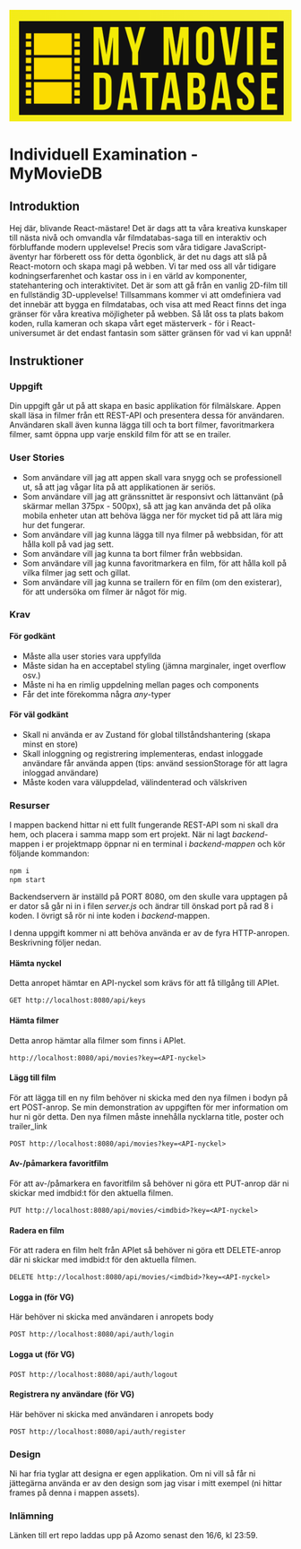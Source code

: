 ![logo](./assets/logo.png)

# Individuell Examination - MyMovieDB

## Introduktion 
Hej där, blivande React-mästare! Det är dags att ta våra kreativa kunskaper till nästa nivå och omvandla vår filmdatabas-saga till en interaktiv och förbluffande modern upplevelse! Precis som våra tidigare JavaScript-äventyr har förberett oss för detta ögonblick, är det nu dags att slå på React-motorn och skapa magi på webben. Vi tar med oss all vår tidigare kodningserfarenhet och kastar oss in i en värld av komponenter, statehantering och interaktivitet. Det är som att gå från en vanlig 2D-film till en fullständig 3D-upplevelse! Tillsammans kommer vi att omdefiniera vad det innebär att bygga en filmdatabas, och visa att med React finns det inga gränser för våra kreativa möjligheter på webben. Så låt oss ta plats bakom koden, rulla kameran och skapa vårt eget mästerverk - för i React-universumet är det endast fantasin som sätter gränsen för vad vi kan uppnå!

## Instruktioner

### Uppgift
Din uppgift går ut på att skapa en basic applikation för filmälskare. Appen skall läsa in filmer från ett REST-API och presentera dessa för användaren. Användaren skall även kunna lägga till och ta bort filmer, favoritmarkera filmer, samt öppna upp varje enskild film för att se en trailer.

### User Stories
- Som användare vill jag att appen skall vara snygg och se professionell ut, så att jag vågar lita på att applikationen är seriös.
- Som användare vill jag att gränssnittet är responsivt och lättanvänt (på skärmar mellan 375px - 500px), så att jag kan använda det på olika mobila enheter utan att behöva lägga ner för mycket tid på att lära mig hur det fungerar.
- Som användare vill jag kunna lägga till nya filmer på webbsidan, för att hålla koll på vad jag sett.
- Som användare vill jag kunna ta bort filmer från webbsidan.
- Som användare vill jag kunna favoritmarkera en film, för att hålla koll på vilka filmer jag sett och gillat.
- Som användare vill jag kunna se trailern för en film (om den existerar), för att undersöka om filmer är något för mig.

### Krav

#### För godkänt
- Måste alla user stories vara uppfyllda
- Måste sidan ha en acceptabel styling (jämna marginaler, inget overflow osv.)
- Måste ni ha en rimlig uppdelning mellan pages och components
- Får det inte förekomma några *any*-typer

#### För väl godkänt
- Skall ni använda er av Zustand för global tillståndshantering (skapa minst en store)
- Skall inloggning og registrering implementeras, endast inloggade användare får använda appen (tips: använd sessionStorage för att lagra inloggad användare)
- Måste koden vara väluppdelad, välindenterad och välskriven 

### Resurser
I mappen backend hittar ni ett fullt fungerande REST-API som ni skall dra hem, och placera i samma mapp som ert projekt. När ni lagt *backend*-mappen i er projektmapp öppnar ni en terminal i *backend-mappen* och kör följande kommandon:
```
npm i
npm start
```
Backendservern är inställd på PORT 8080, om den skulle vara upptagen på er dator så går ni in i filen *server.js* och ändrar till önskad port på rad 8 i koden. I övrigt så rör ni inte koden i *backend*-mappen.

I denna uppgift kommer ni att behöva använda er av de fyra HTTP-anropen. Beskrivning följer nedan.

#### Hämta nyckel
Detta anropet hämtar en API-nyckel som krävs för att få tillgång till APIet.
```
GET http://localhost:8080/api/keys
```

#### Hämta filmer
Detta anrop hämtar alla filmer som finns i APIet.
```
http://localhost:8080/api/movies?key=<API-nyckel>
```

#### Lägg till film
För att lägga till en ny film behöver ni skicka med den nya filmen i bodyn på ert POST-anrop. Se min demonstration av uppgiften för mer information om hur ni gör detta. Den nya filmen måste innehålla nycklarna title, poster och trailer_link
```
POST http://localhost:8080/api/movies?key=<API-nyckel>
```


#### Av-/påmarkera favoritfilm
För att av-/påmarkera en favoritfilm så behöver ni göra ett PUT-anrop där ni skickar med imdbid:t för den aktuella filmen.
```
PUT http://localhost:8080/api/movies/<imdbid>?key=<API-nyckel>
```

#### Radera en film
För att radera en film helt från APIet så behöver ni göra ett DELETE-anrop där ni skickar med imdbid:t för den aktuella filmen.
```
DELETE http://localhost:8080/api/movies/<imdbid>?key=<API-nyckel>
```

#### Logga in (för VG)
Här behöver ni skicka med användaren i anropets body
```
POST http://localhost:8080/api/auth/login
```

#### Logga ut (för VG)
```
POST http://localhost:8080/api/auth/logout
```

#### Registrera ny användare (för VG)
Här behöver ni skicka med användaren i anropets body
```
POST http://localhost:8080/api/auth/register
```

### Design
Ni har fria tyglar att designa er egen applikation. Om ni vill så får ni jättegärna använda er av den design som jag visar i mitt exempel (ni hittar frames på denna i mappen assets).

### Inlämning
Länken till ert repo laddas upp på Azomo senast den 16/6, kl 23:59.